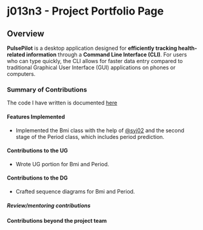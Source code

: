 # j013n3 - Project Portfolio Page

## Overview

**PulsePilot** is a desktop application designed for **efficiently tracking health-related information** through a **Command Line Interface (CLI)**. For users who can type quickly, the CLI allows for faster data entry compared to traditional Graphical User Interface (GUI) applications on phones or computers.

### Summary of Contributions

The code I have written is documented [here](https://nus-cs2113-ay2324s2.github.io/tp-dashboard/?search=j013n3&breakdown=true&sort=groupTitle%20dsc&sortWithin=title&since=2024-02-23&timeframe=commit&mergegroup=&groupSelect=groupByRepos&checkedFileTypes=docs~functional-code~test-code~other)

#### Features Implemented

- Implemented the Bmi class with the help of [@syj02](https://github.com/syj02) and the second stage of the Period class, which includes period prediction.

#### Contributions to the UG

- Wrote UG portion for Bmi and Period. 

#### Contributions to the DG

- Crafted sequence diagrams for Bmi and Period. 

##### Review/mentoring contributions


#### Contributions beyond the project team